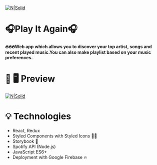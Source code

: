 [![N|Solid](https://imgur.com/1uUC97E.png)]()
# 🎧Play It Again🎧

#### 🔥🔥🔥Web app which allows you to discover your top artist, songs and recent played music.You can also make playlist based on your music preferences.

# 📱 🖥 Preview
[![N|Solid](https://imgur.com/9ihuC3T.png)]()

# 💡 Technologies
- React, Redux
- Styled Components with Styled Icons 💅🏼
- Storybook 📕
- Spotify API (Node.js)
- JavaScript ES6+
- Deployment with Google Firebase 🔥
